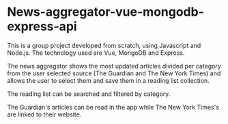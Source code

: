 # News-aggregator-vue-mongodb-express-api

This is a group project developed from scratch, using Javascript and Node.js.
The technology used are Vue, MongoDB and Express.

The news aggregator shows the most updated articles divided per category from the user selected source (The Guardian and The New York Times) and allows the user to select them and save them in a reading list collection.

The reading list can be searched and filtered by category.

The Guardian's articles can be read in the app while The New York Times's are linked to their website.





